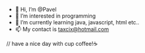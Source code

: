 - 👋 Hi, I’m @Pavel
- 👀 I’m interested in programming
- 🌱 I’m currently learning java, javascript, html etc..
- 📫 My contact is taxcix@hotmail.com


// have a nice day with cup coffee!☕
<!---
Taxcix/Taxcix is a ✨ special ✨ repository because its `README.md` (this file) appears on your GitHub profile.
You can click the Preview link to take a look at your changes.
--->
